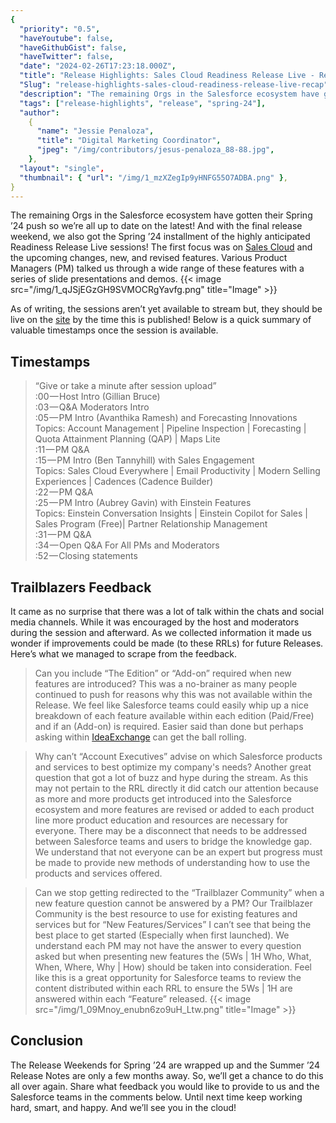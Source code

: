 ```yaml
---
{
  "priority": "0.5",
  "haveYoutube": false,
  "haveGithubGist": false,
  "haveTwitter": false,
  "date": "2024-02-26T17:23:18.000Z",
  "title": "Release Highlights: Sales Cloud Readiness Release Live - Recap",
  "Slug": "release-highlights-sales-cloud-readiness-release-live-recap",
  "description": "The remaining Orgs in the Salesforce ecosystem have gotten their Spring ’24 push so we’re all up to date on the latest!.",
  "tags": ["release-highlights", "release", "spring-24"],
  "author":
    {
      "name": "Jessie Penaloza",
      "title": "Digital Marketing Coordinator",
      "jpeg": "/img/contributors/jesus-penaloza_88-88.jpg",
    },
  "layout": "single",
  "thumbnail": { "url": "/img/1_mzXZegIp9yHNFG55O7ADBA.png" },
}
---
```


The remaining Orgs in the Salesforce ecosystem have gotten their Spring ’24 push so we’re all up to date on the latest!
And with the final release weekend, we also got the Spring ’24 installment of the highly anticipated Readiness Release Live sessions! The first focus was on [Sales Cloud](https://www.salesforce.com/products/sales-pricing/) and the upcoming changes, new, and revised features. Various Product Managers (PM) talked us through a wide range of these features with a series of slide presentations and demos.
{{< image src="/img/1_qJSjEGzGH9SVMOCRgYavfg.png" title="Image" >}}

As of writing, the sessions aren’t yet available to stream but, they should be live on the [site](https://www.salesforce.com/plus/experience/release_readiness_live) by the time this is published! Below is a quick summary of valuable timestamps once the session is available.

## Timestamps

> “Give or take a minute after session upload”  
> :00 — Host Intro (Gillian Bruce)  
> :03 — Q&amp;A Moderators Intro  
> :05 — PM Intro (Avanthika Ramesh) and Forecasting Innovations  
> Topics: Account Management | Pipeline Inspection | Forecasting | Quota Attainment Planning (QAP) | Maps Lite  
> :11 — PM Q&amp;A  
> :15 — PM Intro (Ben Tannyhill) with Sales Engagement  
> Topics: Sales Cloud Everywhere | Email Productivity | Modern Selling Experiences | Cadences (Cadence Builder)  
> :22 — PM Q&amp;A  
> :25 — PM Intro (Aubrey Gavin) with Einstein Features  
> Topics: Einstein Conversation Insights | Einstein Copilot for Sales | Sales Program (Free)| Partner Relationship Management  
> :31 — PM Q&amp;A  
> :34 — Open Q&amp;A For All PMs and Moderators  
> :52 — Closing statements

## Trailblazers Feedback

It came as no surprise that there was a lot of talk within the chats and social media channels. While it was encouraged by the host and moderators during the session and afterward. As we collected information it made us wonder if improvements could be made (to these RRLs) for future Releases. Here’s what we managed to scrape from the feedback.

> Can you include “The Edition” or “Add-on” required when new features are introduced?
> This was a no-brainer as many people continued to push for reasons why this was not available within the Release. We feel like Salesforce teams could easily whip up a nice breakdown of each feature available within each edition (Paid/Free) and if an (Add-on) is required. Easier said than done but perhaps asking within [IdeaExchange](https://ideas.salesforce.com/s/) can get the ball rolling.

> Why can’t “Account Executives” advise on which Salesforce products and services to best optimize my company&#39;s needs?
> Another great question that got a lot of buzz and hype during the stream. As this may not pertain to the RRL directly it did catch our attention because as more and more products get introduced into the Salesforce ecosystem and more features are revised or added to each product line more product education and resources are necessary for everyone.
> There may be a disconnect that needs to be addressed between Salesforce teams and users to bridge the knowledge gap. We understand that not everyone can be an expert but progress must be made to provide new methods of understanding how to use the products and services offered.

> Can we stop getting redirected to the “Trailblazer Community” when a new feature question cannot be answered by a PM?
> Our Trailblazer Community is the best resource to use for existing features and services but for “New Features/Services” I can’t see that being the best place to get started (Especially when first launched). We understand each PM may not have the answer to every question asked but when presenting new features the (5Ws | 1H Who, What, When, Where, Why | How) should be taken into consideration.
> Feel like this is a great opportunity for Salesforce teams to review the content distributed within each RRL to ensure the 5Ws | 1H are answered within each “Feature” released.
> {{< image src="/img/1_09Mnoy_enubn6zo9uH_Ltw.png" title="Image" >}}

## Conclusion

The Release Weekends for Spring ’24 are wrapped up and the Summer ’24 Release Notes are only a few months away. So, we’ll get a chance to do this all over again. Share what feedback you would like to provide to us and the Salesforce teams in the comments below.
Until next time keep working hard, smart, and happy. And we’ll see you in the cloud!
